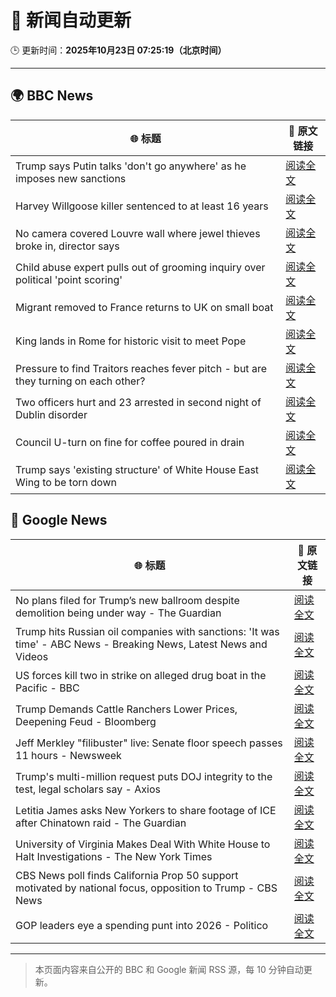 # 🧠 新闻自动更新

🕒 更新时间：**2025年10月23日 07:25:19（北京时间）**

---

## 🌍 BBC News

| 🌐 标题 | 🔗 原文链接 |
|--------|-------------|
| Trump says Putin talks 'don't go anywhere' as he imposes new sanctions | [阅读全文](https://www.bbc.com/news/articles/cd6758pn6ylo?at_medium=RSS&at_campaign=rss) |
| Harvey Willgoose killer sentenced to at least 16 years | [阅读全文](https://www.bbc.com/news/articles/cvg7ezmly8lo?at_medium=RSS&at_campaign=rss) |
| No camera covered Louvre wall where jewel thieves broke in, director says | [阅读全文](https://www.bbc.com/news/articles/c9d6e2wv884o?at_medium=RSS&at_campaign=rss) |
| Child abuse expert pulls out of grooming inquiry over political 'point scoring' | [阅读全文](https://www.bbc.com/news/articles/c629zvnd5lno?at_medium=RSS&at_campaign=rss) |
| Migrant removed to France returns to UK on small boat | [阅读全文](https://www.bbc.com/news/articles/clykzx43v0po?at_medium=RSS&at_campaign=rss) |
| King lands in Rome for historic visit to meet Pope | [阅读全文](https://www.bbc.com/news/articles/c07mzye39djo?at_medium=RSS&at_campaign=rss) |
| Pressure to find Traitors reaches fever pitch - but are they turning on each other? | [阅读全文](https://www.bbc.com/news/articles/c87415422zdo?at_medium=RSS&at_campaign=rss) |
| Two officers hurt and 23 arrested in second night of Dublin disorder | [阅读全文](https://www.bbc.com/news/articles/cgr42dw57ljo?at_medium=RSS&at_campaign=rss) |
| Council U-turn on fine for coffee poured in drain | [阅读全文](https://www.bbc.com/news/articles/cg435gg66gpo?at_medium=RSS&at_campaign=rss) |
| Trump says 'existing structure' of White House East Wing to be torn down | [阅读全文](https://www.bbc.com/news/articles/czxn7lwzx5po?at_medium=RSS&at_campaign=rss) |

## 📰 Google News

| 🌐 标题 | 🔗 原文链接 |
|--------|-------------|
| No plans filed for Trump’s new ballroom despite demolition being under way - The Guardian | [阅读全文](https://news.google.com/rss/articles/CBMikwFBVV95cUxNYlA1T2ZpeVBwNzhCeVQyU1RGMFp3ZVFZQVgteXhPc3dhVUdXNnpERDJydGJ4RXo3bzRBREx4YldMTDh1WldKVnItSDZMQkhZd1g5eTVveUZaQnVZUUYtWkZLY2NfSlV6b1VkMDZzaXdJRkphNUNxMEF4Ujd2bGwyVDEtOFZzYXRrTTVsOVhodzN2VkE?oc=5) |
| Trump hits Russian oil companies with sanctions: 'It was time' - ABC News - Breaking News, Latest News and Videos | [阅读全文](https://news.google.com/rss/articles/CBMinwFBVV95cUxOaGJkZkJ6OXZXYm9Wc1VMVnhRODdNbzAwYl9LZ1ZBWDNJVUg3ZmVqQnNyVXMzZWpvSnlBVHl4aDBJZnAtYkY4dnF4RTNTVWZYcGNFTVlIdjNxZkRtTk85UWJFMjJQTTI1Tmx0SGpMT3ZuNWdyMU0xdUFScHBZellreFJScUoxY1FUX0pzTTZIOWFzUzZqaFdqYk0zVGN3czjSAaQBQVVfeXFMUGJYS0NjZndIVUdRWUJ4Zm8xdjhTTGthZUhGZExHTmhLaEV1ZDREYkRFWURzeTYxalFwRXBQaFBETUlkUVBFZFFHc2dZd2UwYmxiWldaMVh0N0xhRm1ieDBaVk40SkVteWhTNkFYbnVYSmdfUG9SVG8wT3RBYWtueWNtN3dtV0hycU5KX0Mzb1ZkRUxVM3lQVHlMYlpQWUs5UWtjZ2s?oc=5) |
| US forces kill two in strike on alleged drug boat in the Pacific - BBC | [阅读全文](https://news.google.com/rss/articles/CBMiWkFVX3lxTE0tcEE2c1lnTXBuZm93cEZmLW50OEt6ODZ3SlZoNC1rd2pucDVNU041TWV0WkNIQm85U211aW1yLXhUZnJXNzRfeFdYd2hLRlh1ODlhd3k0blF5UdIBX0FVX3lxTE9FVlRxbm5ZTXdUSUJTQTJOSEZDZW9wMlVGMVlDUnJTU0FMaElnRm9fR2V2RFdJNXlLVXB5RHFOQWJaUUJTcHB2djk2cWQxbXlVV3ZjNU5OajVfcVpGMFlz?oc=5) |
| Trump Demands Cattle Ranchers Lower Prices, Deepening Feud - Bloomberg | [阅读全文](https://news.google.com/rss/articles/CBMirAFBVV95cUxPeWJIeXlMa25iZHAzb0dBMi1hRmphbERyZWtseXE2ZVBBZXlxOTRIeldHQ2dYaWpjVkN0R1RxVTNJVEh1eWJDQkxwYzlrQ3IzWG1IcDA2eVZZY1VXVTNwN0tkQVFQNXJic3NMNWpaVXRDX3NYRGVXMzRMWnh6MU05anMwNGd4RE4yZDdkYUFrclFzMlR2c1FMaDBldVkwQW5UM2oyb3JEcFJxVkt1?oc=5) |
| Jeff Merkley "filibuster" live: Senate floor speech passes 11 hours - Newsweek | [阅读全文](https://news.google.com/rss/articles/CBMikgFBVV95cUxQdVkyRnhhWjE4WjQtTF9aRkJBOVRONWFlTXdEdUVzUERkYVBFVW1QSlZwZEpnM08zSlZvVUNYSmZUR3Vma2FRQVBxOU0yNjBYaWhYYmxwcTQyQ3M0RC1DbzNhTDcxckRIZTFiOUVjRXB6dWRIbEZuczVTdlVBMDdSaHdjT1dUODI5YzFBVzNXNGVfUQ?oc=5) |
| Trump's multi-million request puts DOJ integrity to the test, legal scholars say - Axios | [阅读全文](https://news.google.com/rss/articles/CBMiigFBVV95cUxOeWk4dXppUHZCcW8xNnlZelYyTnhKM3QwcE5GOFR3S2p5S1BBLThFSkdyZkt0ZHU3RmlpZUp5VTNqNXhZd1l4cF9vQ2xldEYtOGRESTR6WXRDcHJrZUFNbUJlUnRhTXVaTmRSbzBXX2pwTXhuNXB6bi1fMmp6dTRJUEZEaDNpWXRZa0E?oc=5) |
| Letitia James asks New Yorkers to share footage of ICE after Chinatown raid - The Guardian | [阅读全文](https://news.google.com/rss/articles/CBMilAFBVV95cUxOZklTb1ItSWtDaGRGOTViVEkzREhJQVcweWQ5ckh0UUNJX3BnX1pHMnU1ODVrTjdHWE5wOEo0NVp1TWxWRmFKYXJ2YWZpMWdLN0VNYWtoQzBGeDlEZEFNMGZBRzBXOTdnQWxOanA3ZlFseUVVM045WFpGMHItV0pMQ2ZyQlNWUk1XSVNqTktfdDg5U3Rn?oc=5) |
| University of Virginia Makes Deal With White House to Halt Investigations - The New York Times | [阅读全文](https://news.google.com/rss/articles/CBMilAFBVV95cUxQdktYNDlhclJfMUpHZVhSQkQ0a3RyY0VHOUZjT3hMQllzcXJTRE01UG5lQzVCYnhrSUhac2lFQnZBQnlPSjlTb05KNWlCSjNSRmVUV1VCUWptaXJBR0xOb19faFlwSGxnZk1Kd1RtaE9lbHRUaDAySTVOQy1DTlFiLUpNYkp0V2x6aTl1SlBmN3UzUFBF?oc=5) |
| CBS News poll finds California Prop 50 support motivated by national focus, opposition to Trump - CBS News | [阅读全文](https://news.google.com/rss/articles/CBMiigFBVV95cUxNVVNlM0NINlZZdjl6LVphcnBLU0FYR3J2ZmpUUzdlemUxaXBaNFVLeHVCYl81ZXdFM1ZlajdBOVJ2LUJteFFqa18yOHAtcVRLWEMxVC1HLUNMaHZOZERtSkI5a0lYaEJPc0pZZFNYM2x6NWVwTG1Da0x3NGpnbDk3THBXbkVuNGpvV2fSAY8BQVVfeXFMTXljMmJNYWJpM1k1WDZTcTRkRk5CNUlLYkxYcXZpNmNwUl9VM05HdF9TcVFQNmpSenVZdGg0dlB2emtfTGpzTllrU1RMQTZRekdWUkp6aUNVZHpuTFYwZHZoSG9hUi1yRzRHX0NBSFdxak5BVExUSzZTVkNYYUV6blhmMk84Y29fOWtKd0tzOVk?oc=5) |
| GOP leaders eye a spending punt into 2026 - Politico | [阅读全文](https://news.google.com/rss/articles/CBMimgFBVV95cUxQWTBWeHZWZ1ptNms3RjYtYTRwclBqTUNJYXlFbEVxRHFnM1B0WWMycGVTdEM3YU82ZWx2emNrcTI0U1RBa3RBQWlIaFN1dThuY3BFUS1Kd2N5Q0NxaERTQVpTUVdGdjY0VEhTaFBxbk5XdE9sX0NmRTdobHBFVVV1QmwtMXFRNDMwOE1QaG5ULU41eXpndlZOZTN3?oc=5) |

---
> 本页面内容来自公开的 BBC 和 Google 新闻 RSS 源，每 10 分钟自动更新。